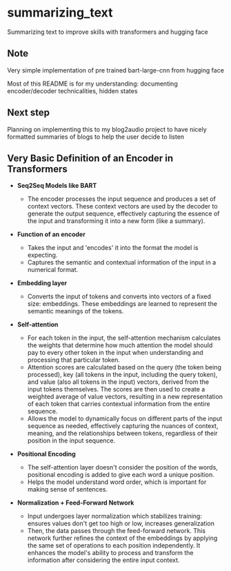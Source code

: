 # summarizing_text
Summarizing text to improve skills with transformers and hugging face
## Note
Very simple implementation of pre trained bart-large-cnn from hugging face

Most of this README is for my understanding: documenting encoder/decoder technicalities, hidden states
## Next step
Planning on implementing this to my blog2audio project to have nicely formatted summaries of blogs to help the user decide to listen

## Very Basic Definition of an Encoder in Transformers

- **Seq2Seq Models like BART**
    - The encoder processes the input sequence and produces a set of context vectors. These context vectors are used by the decoder to generate the output sequence, effectively capturing the essence of the input and transforming it into a new form (like a summary).

- **Function of an encoder** 
    - Takes the input and 'encodes' it into the format the model is expecting.
    - Captures the semantic and contextual information of the input in a numerical format.

- **Embedding layer**
    - Converts the input of tokens and converts into vectors of a fixed size: embeddings. These embeddings are learned to represent the semantic meanings of the tokens.

- **Self-attention** 
    - For each token in the input, the self-attention mechanism calculates the weights that determine how much attention the model should pay to every other token in the input when understanding and processing that particular token.
    - Attention scores are calculated based on the query (the token being processed), key (all tokens in the input, including the query token), and value (also all tokens in the input) vectors, derived from the input tokens themselves. The scores are then used to create a weighted average of value vectors, resulting in a new representation of each token that carries contextual information from the entire sequence.
    - Allows the model to dynamically focus on different parts of the input sequence as needed, effectively capturing the nuances of context, meaning, and the relationships between tokens, regardless of their position in the input sequence.

- **Positional Encoding**
    - The self-attention layer doesn't consider the position of the words, positional encoding is added to give each word a unique position.
    - Helps the model understand word order, which is important for making sense of sentences.

- **Normalization + Feed-Forward Network**
    - Input undergoes layer normalization which stabilizes training: ensures values don't get too high or low, increases generalization
    - Then, the data passes through the feed-forward network. This network further refines the context of the embeddings by applying the same set of operations to each position independently. It enhances the model's ability to process and transform the information after considering the entire input context.
